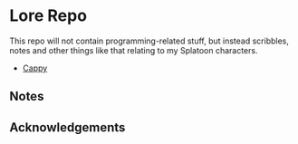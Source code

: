 
# Lore Repo

This repo will not contain programming-related stuff, but instead scribbles, notes and other things like that relating to my Splatoon characters.

 - [Cappy](cappy/README.md)

## Notes

## Acknowledgements
